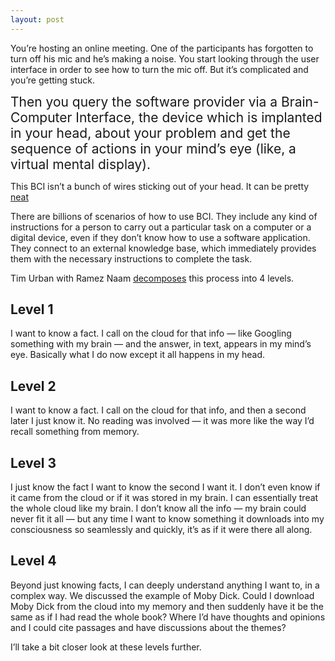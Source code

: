 ```yaml
---
layout: post
---
```

You’re hosting an online meeting. One of the participants has forgotten to turn off his mic and he’s making a noise. You start looking through the user interface in order to see how to turn the mic off. But it’s complicated and you’re getting stuck.

<span style="font-size:1.5em;">Then you query the software provider via a Brain-Computer Interface, the device which is implanted in your head, about your problem and get the sequence of actions in your mind’s eye (like, a virtual mental display).</span>

This BCI isn’t a bunch of wires sticking out of your head. It can be pretty [neat](https://en.wikipedia.org/wiki/Neural_dust.)

There are billions of scenarios of how to use BCI. They include any kind of instructions for a person to carry out a particular task on a computer or a digital device, even if they don’t know how to use a software application. They connect to an external knowledge base, which immediately provides them with the necessary instructions to complete the task.

Tim Urban with Ramez Naam [decomposes](https://waitbutwhy.com/2017/04/neuralink.html#part5) this process into 4 levels.

## Level 1 
I want to know a fact. I call on the cloud for that info — like Googling something with my brain — and the answer, in text, appears in my mind’s eye. Basically what I do now except it all happens in my head.

## Level 2
I want to know a fact. I call on the cloud for that info, and then a second later I just know it. No reading was involved — it was more like the way I’d recall something from memory.

## Level 3
I just know the fact I want to know the second I want it. I don’t even know if it came from the cloud or if it was stored in my brain. I can essentially treat the whole cloud like my brain. I don’t know all the info — my brain could never fit it all — but any time I want to know something it downloads into my consciousness so seamlessly and quickly, it’s as if it were there all along.

## Level 4
Beyond just knowing facts, I can deeply understand anything I want to, in a complex way. We discussed the example of Moby Dick. Could I download Moby Dick from the cloud into my memory and then suddenly have it be the same as if I had read the whole book? Where I’d have thoughts and opinions and I could cite passages and have discussions about the themes?

I’ll take a bit closer look at these levels further.